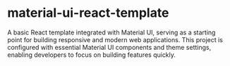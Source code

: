 # material-ui-react-template
A basic React template integrated with Material UI, serving as a starting point for building responsive and modern web applications. This project is configured with essential Material UI components and theme settings, enabling developers to focus on building features quickly.
